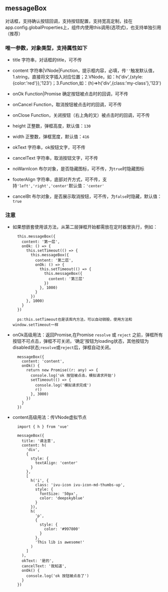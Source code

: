## messageBox

对话框，支持确认按钮回调，支持按钮配置，支持宽高定制，挂在app.config.globalProperties上，组件内使用this调用(选项式)，也支持单独引用（推荐）

### 唯一参数，对象类型，支持属性如下

- title 字符串，对话框的title，可不传

- content 字符串|VNode|Function，提示框内容，必填，传`''`触发默认值，1.string，直接将文字插入对应位置；2.VNode，如：h('div',{style:{color:'red'}},'123')；3.Function,如：(h)=>h('div',{class:'my-class'},'123')

- onOk Function|Promise 确定按钮被点击时的回调，可不传

- onCancel Function，取消按钮被点击时的回调，可不传

- onClose Function，关闭按钮（右上角的叉）被点击时的回调，可不传

- height 正整数，弹框高度，默认值：`130`

- width 正整数，弹框宽度，默认值：`416`

- okText 字符串，ok按钮文字，可不传

- cancelText 字符串，取消按钮文字，可不传

- noWarnIcon 布尔对象，是否隐藏图标，可不传，为`true`时隐藏图标

- footerAlign 字符串，底部对齐方式，可不传，支持`'left','right','center'`默认值：`'center'`

- cancelBt 布尔对象，是否展示取消按钮，可不传，为`false`时隐藏，默认值：`true`

### 注意

- 如果想嵌套使用该方法，从第二层弹框开始都需放在定时器里执行，例如：

  ```
    this.messageBox({
      content: '第一层',
      onOk: () => {
        this.setTimeout(() => {
          this.messageBox({
            content: '第二层',
            onOk: () => {
              this.setTimeout(() => {
                this.messageBox({
                  content: '第三层'
                })
              }, 1000)
            }
          })
        }, 1000)
      }
    })

    ps:this.setTimeout也是该库内方法，可以自动销毁，使用方法和window.setTimeout一样
  ```

- onOk高级用法：返回Promise,在Promise `resolve` 或 `reject` 之前，弹框所有按钮不可点击，弹框不可关闭，‘确定’按钮为loading状态，其他按钮为disabled状态;`resolve`或`reject`后，弹框自动关闭。
  ```
    messageBox({
      content: 'content',
      onOk() {
        return new Promise((r: any) => {
          console.log('ok 按钮被点击，模拟请求开始')
          setTimeout(() => {
            console.log('模拟请求完成')
            r()
          }, 3000)
        })
      }
    })
  ```
- content高级用法：传VNode虚拟节点

  ```
    import { h } from 'vue'

    messageBox({
      title: '请注意',
      content: h(
        'div',
        {
          style: {
            textAlign: 'center'
          }
        },
        [
          h('i', {
            class: 'ivu-icon ivu-icon-md-thumbs-up',
            style: {
              fontSize: '50px',
              color: 'deepskyblue'
            }
          }),
          h(
            'p',
            {
              style: {
                color: '#997800'
              }
            },
            'This lib is awesome!'
          )
        ]
      ),
      okText: '是的',
      cancelText: '我知道',
      onOk() {
        console.log('ok 按钮被点击了')
      }
    })
  ```
